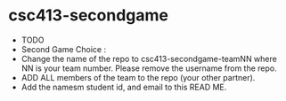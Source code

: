 # csc413-secondgame

- TODO
- Second Game Choice : 
- Change the name of the repo to csc413-secondgame-teamNN where NN is your team number. Please remove the username from the repo.
- ADD ALL members of the team to the repo (your other partner).
- Add the namesm student id, and email to this READ ME.
